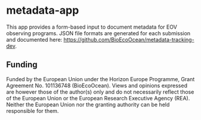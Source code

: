 # metadata-app
This app provides a form-based input to document metadata for EOV observing programs. JSON file formats are generated for each submission and documented here: https://github.com/BioEcoOcean/metadata-tracking-dev.

## Funding
Funded by the European Union under the Horizon Europe Programme, Grant Agreement No. 101136748 (BioEcoOcean). Views and opinions expressed are however those of the author(s) only and do not necessarily reflect those of the European Union or the European Research Executive Agency (REA). Neither the European Union nor the granting authority can be held responsible for them.
